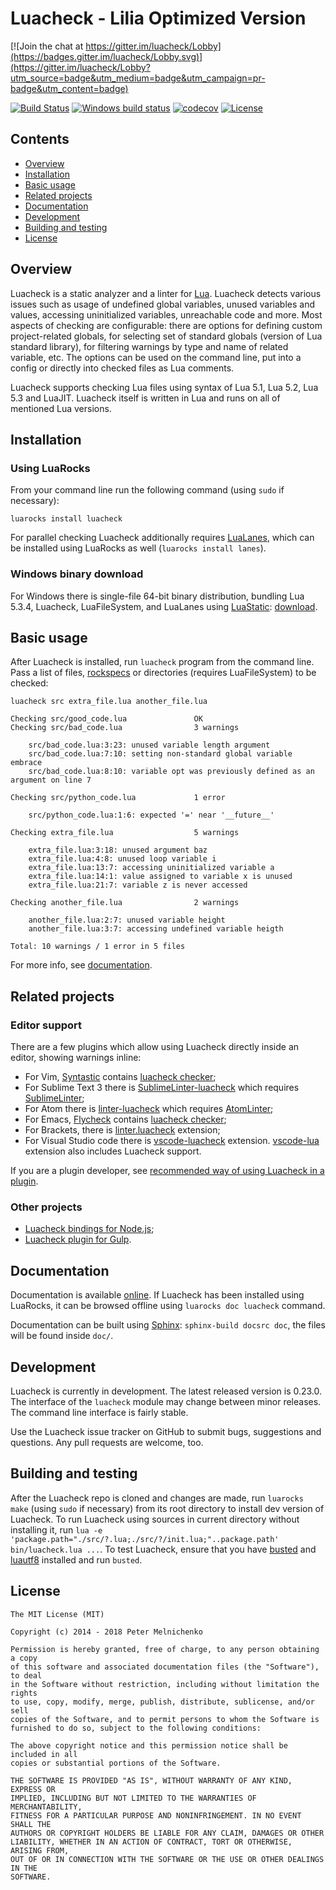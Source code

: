 # Luacheck - Lilia Optimized Version

[![Join the chat at https://gitter.im/luacheck/Lobby](https://badges.gitter.im/luacheck/Lobby.svg)](https://gitter.im/luacheck/Lobby?utm_source=badge&utm_medium=badge&utm_campaign=pr-badge&utm_content=badge)

[![Build Status](https://travis-ci.org/mpeterv/luacheck.png?branch=master)](https://travis-ci.org/mpeterv/luacheck)
[![Windows build status](https://ci.appveyor.com/api/projects/status/pgox2vvelagw1fux/branch/master?svg=true&passingText=Windows%20build%20passing&failingText=Windows%20build%20failing)](https://ci.appveyor.com/project/mpeterv/luacheck/branch/master)
[![codecov](https://codecov.io/gh/mpeterv/luacheck/branch/master/graph/badge.svg)](https://codecov.io/gh/mpeterv/luacheck)
[![License](https://img.shields.io/badge/License-MIT-brightgreen.svg)](LICENSE)

## Contents

* [Overview](#overview)
* [Installation](#installation)
* [Basic usage](#basic-usage)
* [Related projects](#related-projects)
* [Documentation](#documentation)
* [Development](#development)
* [Building and testing](#building-and-testing)
* [License](#license)

## Overview

Luacheck is a static analyzer and a linter for [Lua](http://www.lua.org). Luacheck detects various issues such as usage of undefined global variables, unused variables and values, accessing uninitialized variables, unreachable code and more. Most aspects of checking are configurable: there are options for defining custom project-related globals, for selecting set of standard globals (version of Lua standard library), for filtering warnings by type and name of related variable, etc. The options can be used on the command line, put into a config or directly into checked files as Lua comments.

Luacheck supports checking Lua files using syntax of Lua 5.1, Lua 5.2, Lua 5.3 and LuaJIT. Luacheck itself is written in Lua and runs on all of mentioned Lua versions.

## Installation

### Using LuaRocks

From your command line run the following command (using `sudo` if necessary):

```
luarocks install luacheck
```

For parallel checking Luacheck additionally requires [LuaLanes](https://github.com/LuaLanes/lanes), which can be installed using LuaRocks as well (`luarocks install lanes`).

### Windows binary download

For Windows there is single-file 64-bit binary distribution, bundling Lua 5.3.4, Luacheck, LuaFileSystem, and LuaLanes using [LuaStatic](https://github.com/ers35/luastatic):
[download](https://github.com/mpeterv/luacheck/releases/download/0.23.0/luacheck.exe).

## Basic usage

After Luacheck is installed, run `luacheck` program from the command line. Pass a list of files, [rockspecs](https://github.com/luarocks/luarocks/wiki/Rockspec-format) or directories (requires LuaFileSystem) to be checked:

```
luacheck src extra_file.lua another_file.lua
```

```
Checking src/good_code.lua               OK
Checking src/bad_code.lua                3 warnings

    src/bad_code.lua:3:23: unused variable length argument
    src/bad_code.lua:7:10: setting non-standard global variable embrace
    src/bad_code.lua:8:10: variable opt was previously defined as an argument on line 7

Checking src/python_code.lua             1 error

    src/python_code.lua:1:6: expected '=' near '__future__'

Checking extra_file.lua                  5 warnings

    extra_file.lua:3:18: unused argument baz
    extra_file.lua:4:8: unused loop variable i
    extra_file.lua:13:7: accessing uninitialized variable a
    extra_file.lua:14:1: value assigned to variable x is unused
    extra_file.lua:21:7: variable z is never accessed

Checking another_file.lua                2 warnings

    another_file.lua:2:7: unused variable height
    another_file.lua:3:7: accessing undefined variable heigth

Total: 10 warnings / 1 error in 5 files
```

For more info, see [documentation](https://luacheck.readthedocs.io/en/stable/).

## Related projects

### Editor support

There are a few plugins which allow using Luacheck directly inside an editor, showing warnings inline:

* For Vim, [Syntastic](https://github.com/vim-syntastic/syntastic) contains [luacheck checker](https://github.com/vim-syntastic/syntastic/wiki/Lua%3A---luacheck);
* For Sublime Text 3 there is [SublimeLinter-luacheck](https://packagecontrol.io/packages/SublimeLinter-luacheck) which requires [SublimeLinter](https://sublimelinter.readthedocs.io/en/latest/);
* For Atom there is [linter-luacheck](https://atom.io/packages/linter-luacheck) which requires [AtomLinter](https://github.com/steelbrain/linter);
* For Emacs, [Flycheck](http://www.flycheck.org/en/latest/) contains [luacheck checker](http://www.flycheck.org/en/latest/languages.html#lua);
* For Brackets, there is [linter.luacheck](https://github.com/Malcolm3141/brackets-luacheck) extension;
* For Visual Studio code there is [vscode-luacheck](https://marketplace.visualstudio.com/items?itemName=dwenegar.vscode-luacheck) extension. [vscode-lua](https://marketplace.visualstudio.com/items?itemName=trixnz.vscode-lua) extension also includes Luacheck support.

If you are a plugin developer, see [recommended way of using Luacheck in a plugin](http://luacheck.readthedocs.org/en/stable/cli.html#stable-interface-for-editor-plugins-and-tools).

### Other projects

* [Luacheck bindings for Node.js](https://www.npmjs.com/package/luacheck);
* [Luacheck plugin for Gulp](https://www.npmjs.com/package/gulp-luacheck).

## Documentation

Documentation is available [online](https://luacheck.readthedocs.io/en/stable/). If Luacheck has been installed using LuaRocks, it can be browsed offline using `luarocks doc luacheck` command.

Documentation can be built using [Sphinx](http://sphinx-doc.org/): `sphinx-build docsrc doc`, the files will be found inside `doc/`.

## Development

Luacheck is currently in development. The latest released version is 0.23.0. The interface of the `luacheck` module may change between minor releases. The command line interface is fairly stable.

Use the Luacheck issue tracker on GitHub to submit bugs, suggestions and questions. Any pull requests are welcome, too.

## Building and testing

After the Luacheck repo is cloned and changes are made, run `luarocks make` (using `sudo` if necessary) from its root directory to install dev version of Luacheck. To run Luacheck using sources in current directory without installing it, run `lua -e 'package.path="./src/?.lua;./src/?/init.lua;"..package.path' bin/luacheck.lua ...`. To test Luacheck, ensure that you have [busted](http://olivinelabs.com/busted/) and [luautf8](https://github.com/starwing/luautf8) installed and run `busted`.

## License

```
The MIT License (MIT)

Copyright (c) 2014 - 2018 Peter Melnichenko

Permission is hereby granted, free of charge, to any person obtaining a copy
of this software and associated documentation files (the "Software"), to deal
in the Software without restriction, including without limitation the rights
to use, copy, modify, merge, publish, distribute, sublicense, and/or sell
copies of the Software, and to permit persons to whom the Software is
furnished to do so, subject to the following conditions:

The above copyright notice and this permission notice shall be included in all
copies or substantial portions of the Software.

THE SOFTWARE IS PROVIDED "AS IS", WITHOUT WARRANTY OF ANY KIND, EXPRESS OR
IMPLIED, INCLUDING BUT NOT LIMITED TO THE WARRANTIES OF MERCHANTABILITY,
FITNESS FOR A PARTICULAR PURPOSE AND NONINFRINGEMENT. IN NO EVENT SHALL THE
AUTHORS OR COPYRIGHT HOLDERS BE LIABLE FOR ANY CLAIM, DAMAGES OR OTHER
LIABILITY, WHETHER IN AN ACTION OF CONTRACT, TORT OR OTHERWISE, ARISING FROM,
OUT OF OR IN CONNECTION WITH THE SOFTWARE OR THE USE OR OTHER DEALINGS IN THE
SOFTWARE.
```
